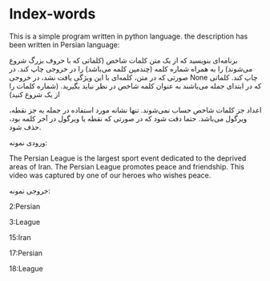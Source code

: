 # Index-words
This is a simple program written in python language. the description has been written in Persian language:

برنامه‌ای بنویسید که از یک متن کلمات شاخص (کلماتی که با حروف بزرگ شروع می‌شوند) را به همراه شماره کلمه (چندمین کلمه می‌باشد) را در خروجی چاپ کند. در صورتی که در متن، کلمه‌ای با این ویژگی یافت نشد، در خروجی None چاپ کند. کلماتی که در ابتدای جمله می‌باشند به عنوان کلمه شاخص در نظر نباید بگیرید. (شماره کلمات را از یک شروع کنید)

اعداد جز کلمات شاخص حساب نمی‌شوند. تنها نشانه مورد استفاده در جمله به جز نقطه، ویرگول می‌باشد. حتما دقت شود که در صورتی که نقطه یا ویرگول در آخر کلمه بود، حذف شود.

ورودی نمونه:

The Persian League is the largest sport event dedicated to the deprived areas of Iran. The Persian League promotes peace and friendship. This video was captured by one of our heroes who wishes peace.

خروجی نمونه:


2:Persian

3:League

15:Iran

17:Persian

18:League
